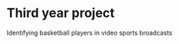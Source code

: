 Third year project
========================
Identifying basketball players in video sports broadcasts
